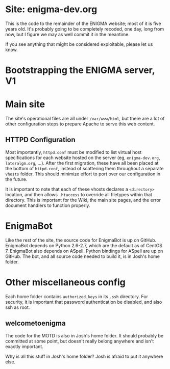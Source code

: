 Site: enigma-dev.org
================================================================================

This is the code to the remainder of the ENIGMA website; most of it is five
years old. It's probably going to be completely recoded, one day, long from
now, but I figure we may as well commit it in the meantime.

If you see anything that might be considered exploitable, please let us know.

Bootstrapping the ENIGMA server, V1
================================================================================

# Main site

The site's operational files are all under `/var/www/html`, but there are a lot
of other configuration steps to prepare Apache to serve this web content.

## HTTPD Configuration

Most importantly, `httpd.conf` must be modified to list virtual host
specifications for each website hosted on the server (eg, `enigma-dev.org`,
`lateralgm.org`, ...). After the first migration, these have all been placed
at the bottom of `httpd.conf`, instead of scattering them throughout a separate
`vhosts` folder. This should minimize effort to port over our configuration in
the future.

It is important to note that each of these vhosts declares a `<directory>`
location, and then allows `.htaccess` to override all filetypes within that
directory. This is important for the Wiki, the main site pages, and the error
document handlers to function properly.

# EnigmaBot

Like the rest of the site, the source code for EnigmaBot is up on GitHub.
EnigmaBot depends on Python 2.6-2.7, which are the default as of CentOS 7.
EnigmaBot also depends on ASpell. Python bindings for ASpell are up on GitHub.
The bot, and all source code needed to build it, is in Josh's home folder.

# Other miscellaneous config

Each home folder contains `authorized_keys` in its `.ssh` directory.
For security, it is important that password authentication be disabled,
and also ssh as root.

## welcometoenigma

The code for the MOTD is also in Josh's home folder. It should probably be
committed at some point, but doesn't really belong anywhere and isn't exactly
important.

Why is all this stuff in Josh's home folder? Josh is afraid to put it anywhere
else.
